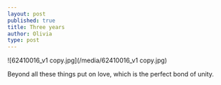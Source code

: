 ```yaml
---
layout: post
published: true
title: Three years
author: Olivia
type: post
---
```


![62410016_v1 copy.jpg](/media/62410016_v1 copy.jpg)

Beyond all these things put on love, which is the perfect bond of unity.
